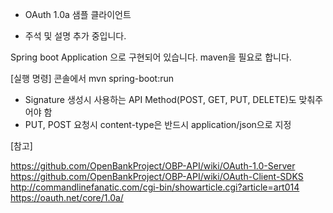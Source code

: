 * OAuth 1.0a 샘플 클라이언트

- 주석 및 설명 추가 중입니다.

Spring boot Application 으로 구현되어 있습니다.
maven을 필요로 합니다.

[실행 명령] 콘솔에서
mvn spring-boot:run

- Signature 생성시 사용하는 API Method(POST, GET, PUT, DELETE)도 맞춰주어야 함
- PUT, POST 요청시 content-type은 반드시 application/json으로 지정


[참고]

https://github.com/OpenBankProject/OBP-API/wiki/OAuth-1.0-Server
https://github.com/OpenBankProject/OBP-API/wiki/OAuth-Client-SDKS
http://commandlinefanatic.com/cgi-bin/showarticle.cgi?article=art014
https://oauth.net/core/1.0a/


